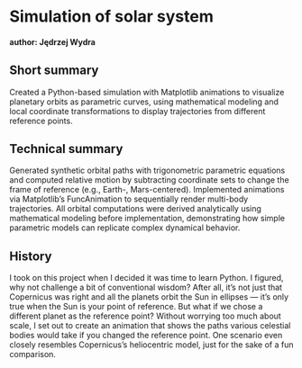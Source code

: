 # Simulation of solar system
#### author: Jędrzej Wydra

## Short summary
Created a Python-based simulation with Matplotlib animations to visualize planetary orbits as parametric curves, using mathematical modeling and local coordinate transformations to display trajectories from different reference points.

## Technical summary
Generated synthetic orbital paths with trigonometric parametric equations and computed relative motion by subtracting coordinate sets to change the frame of reference (e.g., Earth-, Mars-centered). Implemented animations via Matplotlib’s FuncAnimation to sequentially render multi-body trajectories. All orbital computations were derived analytically using mathematical modeling before implementation, demonstrating how simple parametric models can replicate complex dynamical behavior.

## History
I took on this project when I decided it was time to learn Python. I figured, why not challenge a bit of conventional wisdom? After all, it’s not just that Copernicus was right and all the planets orbit the Sun in ellipses — it’s only true when the Sun is your point of reference. But what if we chose a different planet as the reference point? Without worrying too much about scale, I set out to create an animation that shows the paths various celestial bodies would take if you changed the reference point. One scenario even closely resembles Copernicus’s heliocentric model, just for the sake of a fun comparison.

